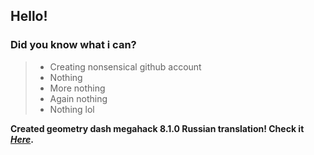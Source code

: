 ## Hello!
### Did you know what i can?

> - Creating nonsensical github account
> - Nothing
> - More nothing
> - Again nothing
> - Nothing lol

**Created geometry dash megahack 8.1.0 Russian translation! Check it *[Here](https://github.com/absolllute/Mega-Hack-Translate/pull/39)*.**

